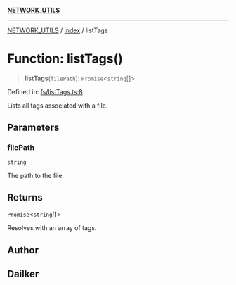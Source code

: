 [**NETWORK_UTILS**](../../README.md)

***

[NETWORK_UTILS](../../README.md) / [index](../README.md) / listTags

# Function: listTags()

> **listTags**(`filePath`): `Promise`\<`string`[]\>

Defined in: [fs/listTags.ts:8](https://github.com/dailker/everyutil/blob/26e2bb73429918cf0d08899e9efd90b82a42c92e/src/fs/listTags.ts#L8)

Lists all tags associated with a file.

## Parameters

### filePath

`string`

The path to the file.

## Returns

`Promise`\<`string`[]\>

Resolves with an array of tags.

## Author

## Dailker
